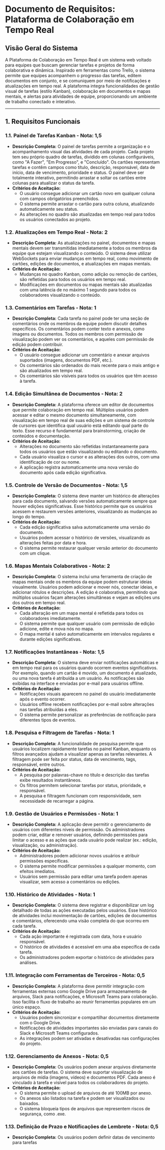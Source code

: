 # Documento de Requisitos: Plataforma de Colaboração em Tempo Real

## Visão Geral do Sistema

A Plataforma de Colaboração em Tempo Real é um sistema web voltado para equipes que buscam gerenciar tarefas e projetos de forma colaborativa e dinâmica. Inspirado em ferramentas como Trello, o sistema permite que equipes acompanhem o progresso das tarefas, editem documentos em conjunto, e se comuniquem por meio de notificações e atualizações em tempo real. A plataforma integra funcionalidades de gestão visual de tarefas (estilo Kanban), colaboração em documentos e mapas mentais, e alertas para atividades de equipe, proporcionando um ambiente de trabalho conectado e interativo.

---

## 1. Requisitos Funcionais

### 1.1. Painel de Tarefas Kanban - **Nota: 1,5**
- **Descrição Completa:** O painel de tarefas permite a organização e o acompanhamento visual das atividades de cada projeto. Cada projeto tem seu próprio quadro de tarefas, dividido em colunas configuráveis, como "A Fazer", "Em Progresso", e "Concluído". Os cartões representam tarefas e contêm campos como título, descrição, responsável, data de início, data de vencimento, prioridade e status. O painel deve ser totalmente interativo, permitindo arrastar e soltar os cartões entre colunas para atualizar o status da tarefa.
- **Critérios de Aceitação:**
  - O usuário consegue adicionar um cartão novo em qualquer coluna com campos obrigatórios preenchidos.
  - O sistema permite arrastar o cartão para outra coluna, atualizando automaticamente seu status.
  - As alterações no quadro são atualizadas em tempo real para todos os usuários conectados ao projeto.

### 1.2. Atualizações em Tempo Real - **Nota: 2**
- **Descrição Completa:** As atualizações no painel, documentos e mapas mentais devem ser transmitidas imediatamente a todos os membros da equipe que estejam visualizando o conteúdo. O sistema deve utilizar WebSockets para enviar mudanças em tempo real, como movimento de cartões, edições de documentos, e atualizações em mapas mentais.
- **Critérios de Aceitação:**
  - Mudanças no quadro Kanban, como adição ou remoção de cartões, são refletidas para todos os usuários em tempo real.
  - Modificações em documentos ou mapas mentais são atualizadas com uma latência de no máximo 1 segundo para todos os colaboradores visualizando o conteúdo.

### 1.3. Comentários em Tarefas - **Nota: 1**
- **Descrição Completa:** Cada tarefa no painel pode ter uma seção de comentários onde os membros da equipe podem discutir detalhes específicos. Os comentários podem conter texto e anexos, como imagens ou documentos. Todos os membros com permissão de visualização podem ver os comentários, e aqueles com permissão de edição podem contribuir.
- **Critérios de Aceitação:**
  - O usuário consegue adicionar um comentário e anexar arquivos suportados (imagens, documentos PDF, etc.).
  - Os comentários são ordenados do mais recente para o mais antigo e são atualizados em tempo real.
  - Os comentários são visíveis para todos os usuários que têm acesso à tarefa.

### 1.4. Edição Simultânea de Documentos - **Nota: 2**
- **Descrição Completa:** A plataforma oferece um editor de documentos que permite colaboração em tempo real. Múltiplos usuários podem acessar e editar o mesmo documento simultaneamente, com visualização em tempo real de suas edições e um sistema de controle de cursores que identifica qual usuário está editando qual parte do texto. Esse recurso é fundamental para brainstorming, criação de conteúdos e documentação.
- **Critérios de Aceitação:**
  - Alterações no documento são refletidas instantaneamente para todos os usuários que estão visualizando ou editando o documento.
  - Cada usuário visualiza o cursor e as alterações dos outros, com uma identificação de cor ou nome.
  - A aplicação registra automaticamente uma nova versão do documento após cada edição significativa.

### 1.5. Controle de Versão de Documentos - **Nota: 1,5**
- **Descrição Completa:** O sistema deve manter um histórico de alterações para cada documento, salvando versões automaticamente sempre que houver edições significativas. Esse histórico permite que os usuários acessem e restaurem versões anteriores, visualizando as mudanças ao longo do tempo.
- **Critérios de Aceitação:**
  - Cada edição significativa salva automaticamente uma versão do documento.
  - Usuários podem acessar o histórico de versões, visualizando as alterações feitas por data e hora.
  - O sistema permite restaurar qualquer versão anterior do documento com um clique.

### 1.6. Mapas Mentais Colaborativos - **Nota: 2**
- **Descrição Completa:** O sistema inclui uma ferramenta de criação de mapas mentais onde os membros da equipe podem estruturar ideias visualmente. Usuários podem adicionar e mover nós, conectar ideias, e adicionar rótulos e descrições. A edição é colaborativa, permitindo que múltiplos usuários façam alterações simultâneas e vejam as edições uns dos outros em tempo real.
- **Critérios de Aceitação:**
  - Cada alteração em um mapa mental é refletida para todos os colaboradores imediatamente.
  - O sistema permite que qualquer usuário com permissão de edição adicione, edite e mova nós no mapa.
  - O mapa mental é salvo automaticamente em intervalos regulares e durante edições significativas.

### 1.7. Notificações Instantâneas - **Nota: 1,5**
- **Descrição Completa:** O sistema deve enviar notificações automáticas e em tempo real para os usuários quando ocorrem eventos significativos. Por exemplo, quando um cartão é movido, um documento é atualizado, ou uma nova tarefa é atribuída a um usuário. As notificações são exibidas na interface e enviadas por e-mail para usuários offline.
- **Critérios de Aceitação:**
  - Notificações visuais aparecem no painel do usuário imediatamente após o evento ocorrer.
  - Usuários offline recebem notificações por e-mail sobre alterações nas tarefas atribuídas a eles.
  - O sistema permite personalizar as preferências de notificação para diferentes tipos de eventos.

### 1.8. Pesquisa e Filtragem de Tarefas - **Nota: 1**
- **Descrição Completa:** A funcionalidade de pesquisa permite que usuários localizem rapidamente tarefas no painel Kanban, enquanto os filtros avançados ajudam a visualizar apenas as tarefas relevantes. A filtragem pode ser feita por status, data de vencimento, tags, responsável, entre outros.
- **Critérios de Aceitação:**
  - A pesquisa por palavras-chave no título e descrição das tarefas exibe resultados instantâneos.
  - Os filtros permitem selecionar tarefas por status, prioridade, e responsável.
  - A pesquisa e filtragem funcionam com responsividade, sem necessidade de recarregar a página.

### 1.9. Gestão de Usuários e Permissões - **Nota: 1**
- **Descrição Completa:** A aplicação deve permitir o gerenciamento de usuários com diferentes níveis de permissão. Os administradores podem criar, editar e remover usuários, definindo permissões para limitar o acesso e as ações que cada usuário pode realizar (ex.: edição, visualização, ou administração).
- **Critérios de Aceitação:**
  - Administradores podem adicionar novos usuários e atribuir permissões específicas.
  - O sistema permite modificar permissões a qualquer momento, com efeitos imediatos.
  - Usuários sem permissão para editar uma tarefa podem apenas visualizar, sem acesso a comentários ou edições.

### 1.10. Histórico de Atividades - **Nota: 1**
- **Descrição Completa:** O sistema deve registrar e disponibilizar um log detalhado de todas as ações executadas pelos usuários. Esse histórico de atividades inclui movimentação de cartões, edições de documentos e comentários, oferecendo uma visão completa do que ocorreu em cada tarefa.
- **Critérios de Aceitação:**
  - Cada ação importante é registrada com data, hora e usuário responsável.
  - O histórico de atividades é acessível em uma aba específica de cada tarefa.
  - Os administradores podem exportar o histórico de atividades para análises.

### 1.11. Integração com Ferramentas de Terceiros - **Nota: 0,5**
- **Descrição Completa:** A plataforma deve permitir integração com ferramentas externas como Google Drive para armazenamento de arquivos, Slack para notificações, e Microsoft Teams para colaboração. Isso facilita o fluxo de trabalho ao reunir ferramentas populares em um único espaço.
- **Critérios de Aceitação:**
  - Usuários podem sincronizar e compartilhar documentos diretamente com o Google Drive.
  - Notificações de atividades importantes são enviadas para canais do Slack e Microsoft Teams configurados.
  - As integrações podem ser ativadas e desativadas nas configurações do projeto.

### 1.12. Gerenciamento de Anexos - **Nota: 0,5**
- **Descrição Completa:** Os usuários podem anexar arquivos diretamente aos cartões de tarefas. O sistema deve suportar visualização de arquivos de mídia (imagens, vídeos) e documentos PDF. Cada anexo é vinculado à tarefa e visível para todos os colaboradores do projeto.
- **Critérios de Aceitação:**
  - O sistema permite o upload de arquivos de até 100MB por anexo.
  - Os anexos são listados na tarefa e podem ser visualizados ou baixados.
  - O sistema bloqueia tipos de arquivos que representem riscos de segurança, como .exe.

### 1.13. Definição de Prazo e Notificações de Lembrete - **Nota: 0,5**
- **Descrição Completa:** Os usuários podem definir datas de vencimento para tarefas